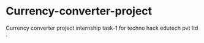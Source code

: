 # Currency-converter-project
Currency converter project internship task-1  for techno hack edutech pvt ltd .
